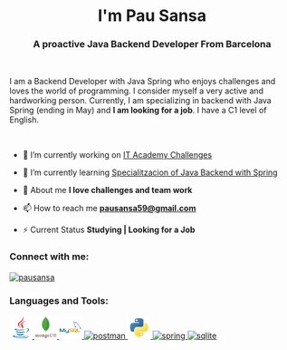 <h1 align="center">I'm Pau Sansa</h1>
<h3 align="center">A proactive Java Backend Developer From Barcelona</h3>

<br>

I am a Backend Developer with Java Spring who enjoys challenges and loves the world of programming. I consider myself a very active and hardworking person. Currently, I am specializing in backend with Java Spring (ending in May) and **I am looking for a job**. I have a C1 level of English.

<br>


- 🔭 I’m currently working on [IT Academy Challenges](https://github.com/IT-Academy-BCN/ita-challenges-backend)

- 🌱 I’m currently learning [Specialitzacion of Java Backend with Spring](https://cibernarium.barcelonactiva.cat/it-academy/inscripcio;jsessionid=55ED747D08ED8E6C1ABC037FA363B3B7?p_p_id=activitiesbycode_WAR_cibernariumportlet&p_p_lifecycle=2&p_p_state=normal&p_p_mode=view&p_p_cacheability=cacheLevelPage&p_p_col_id=column-1&p_p_col_pos=1&p_p_col_count=2&_activitiesbycode_WAR_cibernariumportlet_id=891970)

- 💬 About me **I love challenges and team work**

- 📫 How to reach me **pausansa59@gmail.com**

- ⚡ Current Status **Studying | Looking for a Job**

<h3 align="left">Connect with me:</h3>
<p align="left">
<a href="https://linkedin.com/in/pausansa" target="blank"><img align="center" src="https://raw.githubusercontent.com/rahuldkjain/github-profile-readme-generator/master/src/images/icons/Social/linked-in-alt.svg" alt="pausansa" height="30" width="40" /></a>
</p>

<h3 align="left">Languages and Tools:</h3>
<p align="left"> <a href="https://www.java.com" target="_blank" rel="noreferrer"> <img src="https://raw.githubusercontent.com/devicons/devicon/master/icons/java/java-original.svg" alt="java" width="40" height="40"/> </a> <a href="https://www.mongodb.com/" target="_blank" rel="noreferrer"> <img src="https://raw.githubusercontent.com/devicons/devicon/master/icons/mongodb/mongodb-original-wordmark.svg" alt="mongodb" width="40" height="40"/> </a> <a href="https://www.mysql.com/" target="_blank" rel="noreferrer"> <img src="https://raw.githubusercontent.com/devicons/devicon/master/icons/mysql/mysql-original-wordmark.svg" alt="mysql" width="40" height="40"/> </a> <a href="https://postman.com" target="_blank" rel="noreferrer"> <img src="https://www.vectorlogo.zone/logos/getpostman/getpostman-icon.svg" alt="postman" width="40" height="40"/> </a> <a href="https://www.python.org" target="_blank" rel="noreferrer"> <img src="https://raw.githubusercontent.com/devicons/devicon/master/icons/python/python-original.svg" alt="python" width="40" height="40"/> </a> <a href="https://spring.io/" target="_blank" rel="noreferrer"> <img src="https://www.vectorlogo.zone/logos/springio/springio-icon.svg" alt="spring" width="40" height="40"/> </a> <a href="https://www.sqlite.org/" target="_blank" rel="noreferrer"> <img src="https://www.vectorlogo.zone/logos/sqlite/sqlite-icon.svg" alt="sqlite" width="40" height="40"/> </a> </p>


